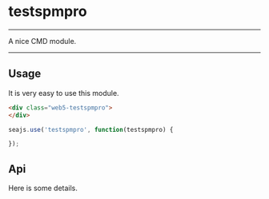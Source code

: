 # testspmpro

---

A nice CMD module.

---

## Usage

It is very easy to use this module.

````html
<div class="web5-testspmpro">
</div>
````

```javascript
seajs.use('testspmpro', function(testspmpro) {

});
```

## Api

Here is some details.
